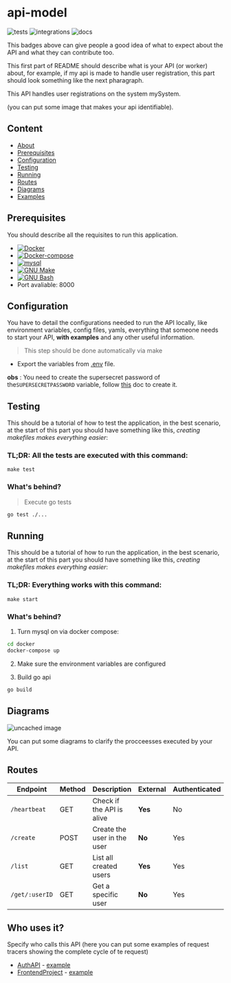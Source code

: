 # api-model
![tests](https://img.shields.io/badge/Unit%20tests-100%25-green?style=flat)
![integrations](https://img.shields.io/badge/Integration%20test-50%25-yellow?style=flat)
![docs](https://img.shields.io/badge/Documentation-100%25-green?style=flat)

This badges above can give people a good idea of what to expect about the API and what they can contribute too.

This first part of README should describe what is your API (or worker) about, for example, if my api is made to handle user registration, this part should look something like the next pharagraph.

This API handles user registrations on the system mySystem.

(you can put some image that makes your api identifiable).

## Content
- [About](#api-model)
- [Prerequisites](#prerequisites)
- [Configuration](#configuration)
- [Testing](#testing)
- [Running](#running)
- [Routes](#routes)
- [Diagrams](#Diagrams)
- [Examples](/examples/examples.md)


## Prerequisites
You should describe all the requisites to run this application.
- [![Docker](https://img.shields.io/badge/Docker-19.03.9-green?style=flat)](https://www.docker.com/)
- [![Docker-compose](https://img.shields.io/badge/Docker--compose-1.25.5-green?style=flat)](https://github.com/docker/compose/releases)
- [![mysql](https://img.shields.io/badge/mysql-8.0-green?style=flat)](https://support.rackspace.com/how-to/install-mysql-server-on-the-ubuntu-operating-system/)
- [![GNU Make](https://img.shields.io/badge/GNU%20Make-4.2.1-lightgrey?style=flat)](https://www.gnu.org/software/make/)
- [![GNU Bash](https://img.shields.io/badge/GNU%20Bash-4.2.1-lightgrey?style=flat)](https://www.gnu.org/software/bash/)
- Port avaliable: 8000

## Configuration
You have to detail the configurations needed to run the API locally, like environment variables, config files, yamls, everything that someone needs to start your API, **with examples** and any other useful information.

> This step should be done automatically via make

- Export the variables from [.env](.env) file.

**obs** : You need to create the supersecret password of the`SUPERSECRETPASSWORD` variable, follow [this]() doc to create it.

## Testing
This should be a tutorial of how to test the application, in the best scenario, at the start of this part you should have something like this, *creating makefiles makes everything easier*:

### TL;DR: All the tests are executed with this command: 

`make test`

### What's behind?

> Execute go tests
```bash
go test ./...
```

## Running
This should be a tutorial of how to run the application, in the best scenario, at the start of this part you should have something like this, *creating makefiles makes everything easier*:

### TL;DR: Everything works with this command:

`make start`

### What's behind?

1. Turn mysql on via docker compose:
```bash
cd docker
docker-compose up
``` 
2. Make sure the environment variables are configured

3. Build go api
```bash
go build
```

## Diagrams
![uncached image](http://www.plantuml.com/plantuml/proxy?cache=no&src=https://raw.githubusercontent.com/andrelrg/api-model/master/docs/diagram1.txt?token=ADWNZBWSVV4MXQTGPT2EENK7DDNOU)

You can put some diagrams to clarify the procceesses executed by your API.
## Routes
<!-- markdown-swagger -->
 Endpoint           | Method | Description                  | External | Authenticated | Example
 ------------------ | ------ | ---------------------------- | -------- | ------------- | ----
 `/heartbeat`       | GET    | Check if the API is alive    | **Yes**  | No            | [example](/examples/examples.md#hearbeat)
 `/create`          | POST   | Create the user in the user  | **No**   | Yes           | [example](/examples/examples.md#create) 
 `/list`            | GET    | List all created users       | **Yes**  | Yes           | [example](/examples/examples.md#list)
 `/get/:userID`     | GET    | Get a specific user          | **No**   | Yes           | [example](/examples/examples.md#get)
<!-- /markdown-swagger --> 

## Who uses it?
Specify who calls this API (here you can put some examples of request tracers showing the complete cycle of te request)

- [AuthAPI](http://authapiprojectlink.com) - [example](http://logsofexample.com)
- [FrontendProject](http://frontend.com) - [example](http://logsofexample.com)
